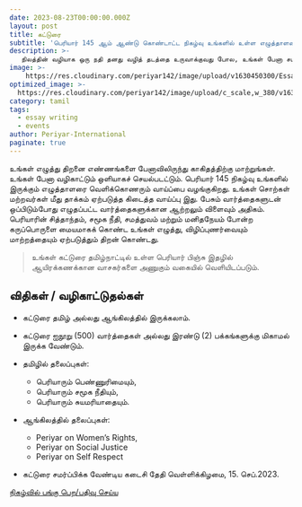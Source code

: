 ```yaml
---
date: 2023-08-23T00:00:00.000Z
layout: post
title: கட்டுரை
subtitle: 'பெரியார் 145 ஆம் ஆண்டு கொண்டாட்ட நிகழ்வு உங்களில் உள்ள எழுத்தாளரை வெளிக்கொணர உங்களை ஊக்குவிக்கிறது'
description: >-
   நிலத்தின் வழியாக ஒரு நதி தனது வழித் தடத்தை உருவாக்குவது போல, உங்கள் பேனா சமத்துவ எண்ணங்களை காகிதத்தில் வடிகட்டும்.
image: >-
    https://res.cloudinary.com/periyar142/image/upload/v1630450300/EssayWriting_upbjln.jpg
optimized_image: >-
  https://res.cloudinary.com/periyar142/image/upload/c_scale,w_380/v1630450300/EssayWriting_upbjln.jpg
category: tamil
tags:
  - essay writing
  - events
author: Periyar-International
paginate: true
---
```


உங்கள் எழுத்து திறனை எண்ணங்களை பேனாவிலிருந்து காகிதத்திற்கு மாற்றுங்கள். உங்கள் பேனா வழிகாட்டும் ஒளியாகச் செயல்படட்டும். பெரியார் 145 நிகழ்வு உங்களில் இருக்கும் எழுத்தாளரை வெளிக்கொணரும் வாய்ப்பை வழங்குகிறது. உங்கள் சொற்கள் மற்றவர்கள் மீது தாக்கம் ஏற்படுத்த கிடைத்த வாய்ப்பு இது. பேசும் வார்த்தைகளுடன் ஒப்பிடும்போது எழுதப்பட்ட வார்த்தைகளுக்கான ஆற்றலும் விளைவும் அதிகம். பெரியாரின் சித்தாந்தம், சமூக நீதி, சமத்துவம் மற்றும் மனிதநேயம் போன்ற கருப்பொருளை மையமாகக் கொண்ட உங்கள் எழுத்து, விழிப்புணர்வையும் மாற்றத்தையும் ஏற்படுத்தும் திறன் கொண்டது.

> உங்கள் கட்டுரை தமிழ்நாட்டில் உள்ள பெரியார் பிஞ்சு இதழில் ஆயிரக்கணக்கான வாசகர்களை அணுகும் வகையில் வெளியிடப்படும்.

## விதிகள் / வழிகாட்டுதல்கள்

 - கட்டுரை தமிழ் அல்லது ஆங்கிலத்தில் இருக்கலாம். 
 - கட்டுரை ஐநூறு (500) வார்த்தைகள் அல்லது இரண்டு (2) பக்கங்களுக்கு மிகாமல் இருக்க வேண்டும். 
 - தமிழில் தலைப்புகள்:
	 - பெரியாரும் பெண்ணுரிமையும், 
	 - பெரியாரும் சமூக நீதியும், 
	 - பெரியாரும் சுயமரியாதையும்.

 - ஆங்கிலத்தில் தலைப்புகள்: 
	 - Periyar on Women’s Rights, 
    - Periyar on Social Justice
    - Periyar on Self Respect
 -   கட்டுரை சமர்ப்பிக்க வேண்டிய கடைசி தேதி வெள்ளிக்கிழமை, 15. செப்.2023.
   
 [நிகழ்வில் பங்கு பெற/பதிவு செய்ய](/tamil-register/)

